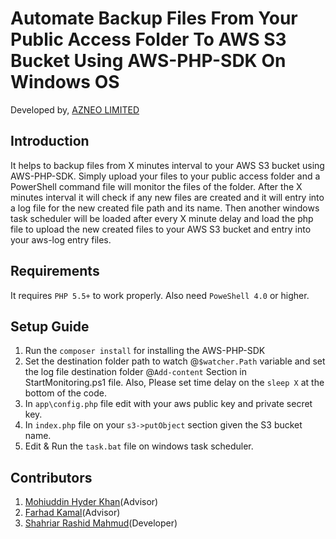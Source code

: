 Automate Backup Files From Your Public Access Folder To AWS S3 Bucket Using AWS-PHP-SDK On Windows OS
========================================================================================================================
Developed by, [AZNEO LIMITED](http://az-neo.com)


Introduction
---------------

It helps to backup files from X minutes interval to your AWS S3 bucket using AWS-PHP-SDK. Simply upload your files to your public access folder and a PowerShell command file will monitor the files of the folder. After the X minutes interval it will check if any new files are created and it will entry into a log file for the new created file path and its name. Then another windows task scheduler will be loaded after every X minute delay and load the php file to upload the new created files to your AWS S3 bucket and entry into your aws-log entry files.


Requirements
---------------

It requires `PHP 5.5+` to work properly. Also need `PoweShell 4.0` or higher.

Setup Guide
--------------
1. Run the `composer install` for installing the AWS-PHP-SDK
2. Set the destination folder path to watch @`$watcher.Path` variable and set the log file destination folder @`Add-content` Section in StartMonitoring.ps1 file. Also, Please set time delay on the `sleep X`  at the bottom of the code.
3. In `app\config.php` file edit with your aws public key and private secret key.
4. In `index.php` file on your `s3->putObject` section given the S3 bucket name.
5. Edit & Run the `task.bat` file on windows task scheduler.

Contributors
----------------
1. [Mohiuddin Hyder Khan](https://www.linkedin.com/in/mohiuddin-khan-82469736/)(Advisor)
2. [Farhad Kamal](https://www.linkedin.com/in/farhad-kamal-865b6b60/)(Advisor)
3. [Shahriar Rashid Mahmud](https://github.com/Shahriar1824)(Developer)





